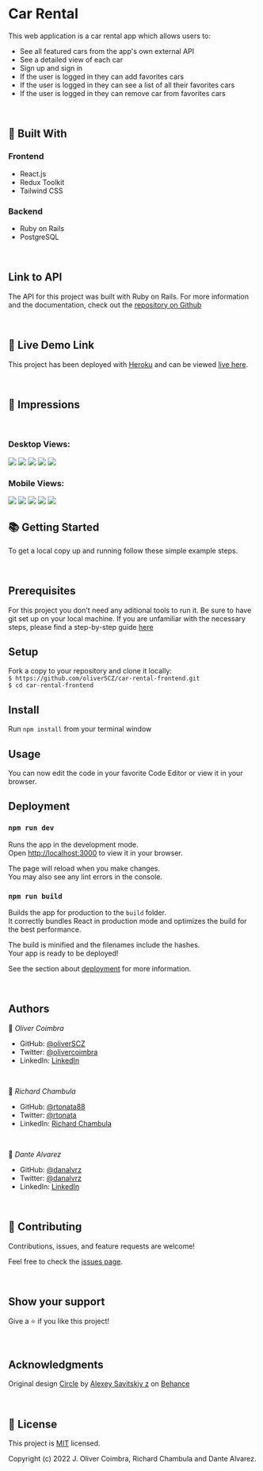 <h1>Car Rental</h1>

This web application is a car rental app which allows users to:

- See all featured cars from the app's own external API
- See a detailed view of each car
- Sign up and sign in
- If the user is logged in they can add favorites cars
- If the user is logged in they can see a list of all their favorites cars
- If the user is logged in they can remove car from favorites cars

<br>

## 🧩 Built With

### Frontend
- React.js
- Redux Toolkit
- Tailwind CSS

### Backend
- Ruby on Rails
- PostgreSQL

<br>

## Link to API

The API for this project was built with Ruby on Rails. For more information and the documentation, check out the [repository on Github](https://github.com/rtonata88/car-rental)

<br>

## 🚀 Live Demo Link

This project has been deployed with [Heroku](https://www.heroku.com/) and can be viewed [live here](https://car-rental-0.herokuapp.com/).

<br>

## 📸 Impressions
<br>

### Desktop Views:

<img src="./public/screenshots/Index_desktop.png">
<img src="./public/screenshots/DetailView_desktop.png">
<img src="./public/screenshots/Sign_in_view.png">
<img src="./public/screenshots/favorite_desktop.png">
<img src="./public/screenshots/favorite_detaols_desktop.png">

<br>

### Mobile Views:

<img src="./public/screenshots/index_mobile.png">
<img src="./public/screenshots/details_mobile.png">
<img src="./public/screenshots/navBar_mobile.png">
<img src="./public/screenshots/add_mobile.png">
<img src="./public/screenshots/delete_mobile.png">



<br>

## 📚 Getting Started

To get a local copy up and running follow these simple example steps.

<br>

## Prerequisites

For this project you don't need any aditional tools to run it.
Be sure to have git set up on your local machine. If you are unfamiliar with the necessary steps, please find a step-by-step guide <a href="https://git-scm.com/book/en/v2/Getting-Started-First-Time-Git-Setup" rel="noopener noreferrer">here</a>

## Setup

Fork a copy to your repository and clone it locally:
<br>
`$ https://github.com/oliverSCZ/car-rental-frontend.git`
<br>
`$ cd car-rental-frontend `

<h2>Install</h2>

Run `npm install` from your terminal window

<h2>Usage</h2>

You can now edit the code in your favorite Code Editor or view it in your browser.

<h2>Deployment</h2>

### `npm run dev`

Runs the app in the development mode.\
Open [http://localhost:3000](http://localhost:3000) to view it in your browser.

The page will reload when you make changes.\
You may also see any lint errors in the console.

### `npm run build`

Builds the app for production to the `build` folder.\
It correctly bundles React in production mode and optimizes the build for the best performance.

The build is minified and the filenames include the hashes.\
Your app is ready to be deployed!

See the section about [deployment](https://facebook.github.io/create-react-app/docs/deployment) for more information.

<br>

## Authors

👤 *Oliver Coimbra*

- GitHub: [@oliverSCZ](https://github.com/oliverSCZ)
- Twitter: [@olivercoimbra](https://twitter.com/olivercoimbra)
- LinkedIn: [LinkedIn](https://www.linkedin.com/in/olivercoimbra)

<br>

👤 *Richard Chambula*

- GitHub: [@rtonata88](https://github.com/rtonata88)
- Twitter: [@rtonata](https://twitter.com/rtonata)
- LinkedIn: [Richard Chambula](https://www.linkedin.com/in/richard-chambula-49198425/)

<br>

👤 *Dante Alvarez*

- GitHub: [@danalvrz](https://github.com/danalvrz)
- Twitter: [@danalvrz](https://twitter.com/danalvrz)
- LinkedIn: [LinkedIn](https://www.linkedin.com/in/dante-álvarez-p)

<br>

## 🤝 Contributing

Contributions, issues, and feature requests are welcome!

Feel free to check the <a href="https://github.com/microverseinc/readme-template/issues" rel="noopener noreferrer">issues page</a>.

<br>

## Show your support

Give a ⭐️ if you like this project!

<br>

## Acknowledgments

Original design [Circle](https://www.behance.net/gallery/37706679/Circle-(Landing-page-Dashboard-Mobile-App)) by [Alexey Savitskiy z](https://www.behance.net/alexey_savitskiy) on [Behance](https://www.behance.net/)

<br>

<h2>📝 License</h2>

This project is <a href="https://github.com/microverseinc/readme-template/blob/master/MIT.md" rel="noopener noreferrer">MIT</a> licensed.

Copyright (c) 2022 J. Oliver Coimbra, Richard Chambula and Dante Alvarez.